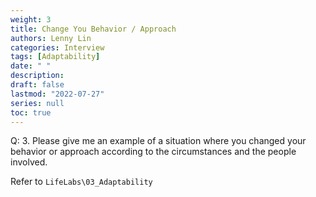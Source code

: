```yaml
---
weight: 3
title: Change You Behavior / Approach
authors: Lenny Lin
categories: Interview
tags: [Adaptability]
date: " "
description: 
draft: false
lastmod: "2022-07-27"
series: null
toc: true
---
```


Q: 3.  Please give me an example of a situation where you changed your behavior or approach according to the circumstances and the people involved.


Refer to `LifeLabs\03_Adaptability`


